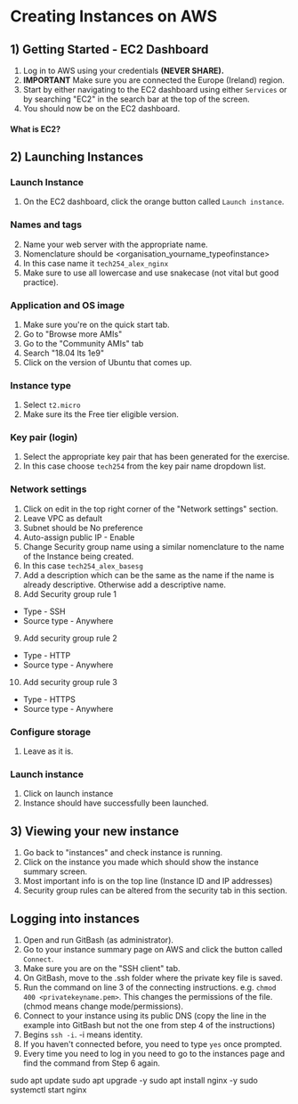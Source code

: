 # **Creating Instances on AWS**

## 1) Getting Started - EC2 Dashboard

1) Log in to AWS using your credentials **(NEVER SHARE).**
2) **IMPORTANT** Make sure you are connected the Europe (Ireland) region.
3) Start by either navigating to the EC2 dashboard using either `Services` or by searching "EC2" in the search bar at the top of the screen.
4) You should now be on the EC2 dashboard.

#### What is EC2?

## 2) Launching Instances

### Launch Instance

1) On the EC2 dashboard, click the orange button called `Launch instance`.

### Names and tags

2) Name your web server with the appropriate name.
3) Nomenclature should be <organisation_yourname_typeofinstance>
4) In this case name it `tech254_alex_nginx`
5) Make sure to use all lowercase and use snakecase (not vital but good practice).

### Application and OS image

1) Make sure you're on the quick start tab.
2) Go to "Browse more AMIs"
3) Go to the "Community AMIs" tab
4) Search "18.04 lts 1e9"
5) Click on the version of Ubuntu that comes up.

### Instance type

1) Select `t2.micro`
2) Make sure its the Free tier eligible version.

### Key pair (login)

1) Select the appropriate key pair that has been generated for the exercise.
2) In this case choose `tech254` from the key pair name dropdown list.

### Network settings

1) Click on edit in the top right corner of the "Network settings" section.
2) Leave VPC as default
3) Subnet should be No preference
4) Auto-assign public IP - Enable
5) Change Security group name using a similar nomenclature to the name of the Instance being created.
6) In this case `tech254_alex_basesg`
7) Add a description which can be the same as the name if the name is already descriptive. Otherwise add a descriptive name.
8) Add Security group rule 1
- Type - SSH
- Source type - Anywhere
9) Add security group rule 2
- Type - HTTP
- Source type - Anywhere
10) Add security group rule 3
- Type - HTTPS
- Source type - Anywhere

### Configure storage
1) Leave as it is.

### Launch instance

1) Click on launch instance
2) Instance should have successfully been launched.

## 3) Viewing your new instance

1) Go back to "instances" and check instance is running.
2) Click on the instance you made which should show the instance summary screen.
3) Most important info is on the top line (Instance ID and IP addresses)
4) Security group rules can be altered from the security tab in this section.

## Logging into instances

1) Open and run GitBash (as administrator).
2) Go to your instance summary page on AWS and click the button called `Connect`.
3) Make sure you are on the "SSH client" tab.
4) On GitBash, move to the .ssh folder where the private key file is saved.
5) Run the command on line 3 of the connecting instructions. e.g. `chmod 400 <privatekeyname.pem>`. This changes the permissions of the file. (chmod means change mode/permissions).
6) Connect to your instance using its public DNS (copy the line in the example into GitBash but not the one from step 4 of the instructions)
7) Begins `ssh -i`. -i means identity.
8) If you haven't connected before, you need to type `yes` once prompted. 
9) Every time you need to log in you need to go to the instances page and find the command from Step 6 again.


sudo apt update
sudo apt upgrade -y
sudo apt install nginx -y
sudo systemctl start nginx